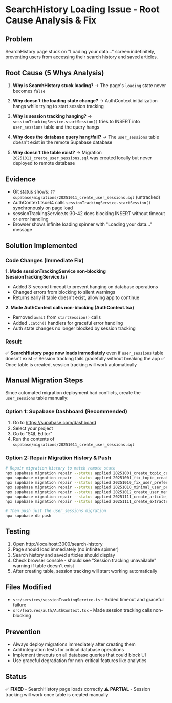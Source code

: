 # SearchHistory Loading Issue - Root Cause Analysis & Fix

## Problem
SearchHistory page stuck on "Loading your data..." screen indefinitely, preventing users from accessing their search history and saved articles.

## Root Cause (5 Whys Analysis)

1. **Why is SearchHistory stuck loading?**
   → The page's `loading` state never becomes `false`

2. **Why doesn't the loading state change?**
   → AuthContext initialization hangs while trying to start session tracking

3. **Why is session tracking hanging?**
   → `sessionTrackingService.startSession()` tries to INSERT into `user_sessions` table and the query hangs

4. **Why does the database query hang/fail?**
   → The `user_sessions` table doesn't exist in the remote Supabase database

5. **Why doesn't the table exist?**
   → Migration `20251011_create_user_sessions.sql` was created locally but never deployed to remote database

## Evidence
- Git status shows: `?? supabase/migrations/20251011_create_user_sessions.sql` (untracked)
- AuthContext.tsx:64 calls `sessionTrackingService.startSession()` synchronously on page load
- sessionTrackingService.ts:30-42 does blocking INSERT without timeout or error handling
- Browser shows infinite loading spinner with "Loading your data..." message

## Solution Implemented

### Code Changes (Immediate Fix)

**1. Made sessionTrackingService non-blocking (sessionTrackingService.ts)**
- Added 3-second timeout to prevent hanging on database operations
- Changed errors from blocking to silent warnings
- Returns early if table doesn't exist, allowing app to continue

**2. Made AuthContext calls non-blocking (AuthContext.tsx)**
- Removed `await` from `startSession()` calls
- Added `.catch()` handlers for graceful error handling
- Auth state changes no longer blocked by session tracking

### Result
✅ **SearchHistory page now loads immediately** even if `user_sessions` table doesn't exist
✅ Session tracking fails gracefully without breaking the app
✅ Once table is created, session tracking will work automatically

## Manual Migration Steps

Since automated migration deployment had conflicts, create the `user_sessions` table manually:

### Option 1: Supabase Dashboard (Recommended)
1. Go to https://supabase.com/dashboard
2. Select your project
3. Go to "SQL Editor"
4. Run the contents of `supabase/migrations/20251011_create_user_sessions.sql`

### Option 2: Repair Migration History & Push
```bash
# Repair migration history to match remote state
npx supabase migration repair --status applied 20251001_create_topic_cache
npx supabase migration repair --status applied 20251001_fix_topic_creation_rls
npx supabase migration repair --status applied 20251010_fix_user_preferences_simplified
npx supabase migration repair --status applied 20251010_minimal_user_preferences_fix
npx supabase migration repair --status applied 20251012_create_user_memories
npx supabase migration repair --status applied 20251111_create_article_interactions
npx supabase migration repair --status applied 20251111_create_extracted_memories

# Then push just the user_sessions migration
npx supabase db push
```

## Testing
1. Open http://localhost:3000/search-history
2. Page should load immediately (no infinite spinner)
3. Search history and saved articles should display
4. Check browser console - should see "Session tracking unavailable" warning if table doesn't exist
5. After creating table, session tracking will start working automatically

## Files Modified
- `src/services/sessionTrackingService.ts` - Added timeout and graceful failure
- `src/features/auth/AuthContext.tsx` - Made session tracking calls non-blocking

## Prevention
- Always deploy migrations immediately after creating them
- Add integration tests for critical database operations
- Implement timeouts on all database queries that could block UI
- Use graceful degradation for non-critical features like analytics

## Status
✅ **FIXED** - SearchHistory page loads correctly
⚠️ **PARTIAL** - Session tracking will work once table is created manually
